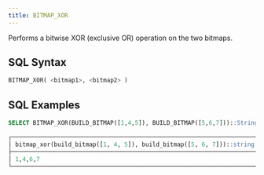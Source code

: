 ```yaml
---
title: BITMAP_XOR
---
```


Performs a bitwise XOR (exclusive OR) operation on the two bitmaps.

## SQL Syntax

```sql
BITMAP_XOR( <bitmap1>, <bitmap2> )
```

## SQL Examples

```sql
SELECT BITMAP_XOR(BUILD_BITMAP([1,4,5]), BUILD_BITMAP([5,6,7]))::String;

┌──────────────────────────────────────────────────────────────────────┐
│ bitmap_xor(build_bitmap([1, 4, 5]), build_bitmap([5, 6, 7]))::string │
├──────────────────────────────────────────────────────────────────────┤
│ 1,4,6,7                                                              │
└──────────────────────────────────────────────────────────────────────┘
```